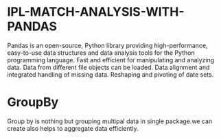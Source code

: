# IPL-MATCH-ANALYSIS-WITH-PANDAS
Pandas is an open-source, Python library providing high-performance, easy-to-use data structures and data analysis tools for the Python programming language.
Fast and efficient for manipulating and analyzing data.
Data from different file objects can be loaded.
Data alignment and integrated handling of missing data.
Reshaping and pivoting of date sets.

# GroupBy
Group by is nothing but grouping multipal data in single package.we can create also helps to aggregate data efficiently.



